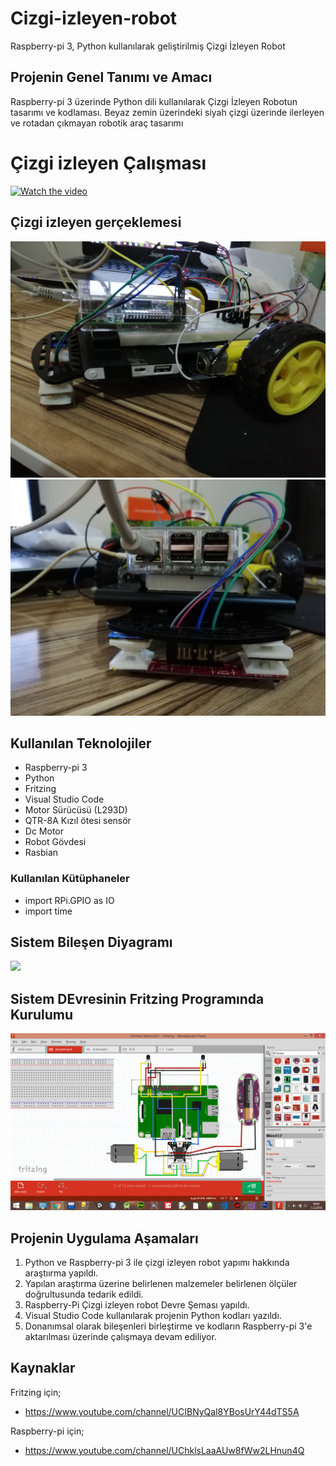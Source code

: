 # Cizgi-izleyen-robot
Raspberry-pi 3, Python kullanılarak geliştirilmiş Çizgi İzleyen Robot
## Projenin Genel Tanımı ve Amacı
Raspberry-pi 3 üzerinde Python dili kullanılarak Çizgi İzleyen Robotun tasarımı ve kodlaması. Beyaz zemin üzerindeki siyah çizgi üzerinde ilerleyen ve rotadan çıkmayan robotik araç tasarımı
# Çizgi izleyen Çalışması
[![Watch the video](https://i.imgur.com/vKb2F1B.png)](https://www.youtube.com/watch?v=axOC6SCBFMI)
## Çizgi izleyen gerçeklemesi
![](images/cizgi.jpg)
![](images/cizgi2.jpg)
## Kullanılan Teknolojiler 
- Raspberry-pi 3
- Python 
- Fritzing
- Visual Studio Code
- Motor Sürücüsü (L293D)
- QTR-8A Kızıl ötesi sensör
- Dc Motor
- Robot Gövdesi
- Rasbian
### Kullanılan Kütüphaneler
- import RPi.GPIO as IO
- import time
## Sistem Bileşen Diyagramı 
![](images/UML-Diyagramı.jpg)
## Sistem DEvresinin Fritzing Programında Kurulumu
![](images/Fritzing-ScreenShot.png)
## Projenin Uygulama Aşamaları
1) Python ve Raspberry-pi 3 ile çizgi izleyen robot yapımı hakkında araştıırma yapıldı. 
2) Yapılan araştırma üzerine belirlenen malzemeler belirlenen ölçüler doğrultusunda tedarik edildi. 
3) Raspberry-Pi Çizgi izleyen robot Devre Şeması yapıldı.
4) Visual Studio Code kullanılarak projenin Python kodları yazıldı.
5) Donanımsal olarak bileşenleri birleştirme ve kodların Raspberry-pi 3'e aktarılması üzerinde çalışmaya devam ediliyor.
## Kaynaklar
Fritzing için;
- https://www.youtube.com/channel/UCIBNyQal8YBosUrY44dTS5A

Raspberry-pi için;
- https://www.youtube.com/channel/UChklsLaaAUw8fWw2LHnun4Q


